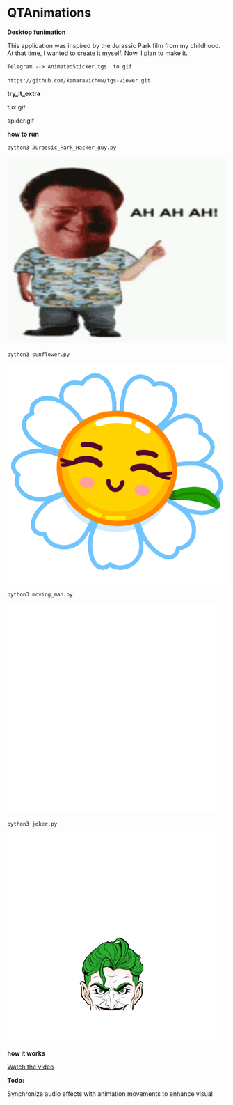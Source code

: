 # QTAnimations

**Desktop funimation**


This application was inspired by the Jurassic Park film from my childhood.
At that time, I wanted to create it myself. 
Now, I plan to make it.

```
Telegram --> AnimatedSticker.tgs  to gif

https://github.com/kamaravichow/tgs-viewer.git
```



**try_it_extra**

tux.gif

spider.gif



**how to run**
```
python3 Jurassic_Park_Hacker_guy.py
```

![Sunflower Animation](gif/Jurassic_Park_Hacker_guy.gif)


```
python3 sunflower.py
```

![Sunflower Animation](gif/sunflower.gif)

```
python3 moving_man.py
```

![moving_man](gif/moving_man.gif)


```
python3 joker.py
```

![joker](gif/joker.gif )




**how it works**

[Watch the video](gif/Desktop_ani.mp4)




**Todo:**

Synchronize audio effects with animation movements to enhance visual




